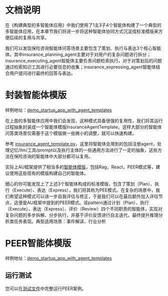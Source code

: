 # 文档说明
在《构建典型的多智能体应用》中我们使用了1主3子4个智能体构建了一个典型的多智能体应用，在本章节我们将进一步将这种智能体协同方式沉淀成标准模版来方便后续的复用与共享。

我们可以发现保险咨询智能体问答场景主要包含了策划、执行与表达3个核心智能体。其中insurance_planning_agent主要对于对用户的复杂问题进行拆分；insurance_executing_agent智能体主要负责问题检索执行，对于对策划后的问题通过检索知识工具进行必要信息的收集；insurance_expressing_agent智能体结合用户提问进行最终的回答与表达。

# 封装智能体模版
样例地址：[demo_startup_app_with_agent_templates](../../../../examples/startup_app/demo_startup_app_with_agent_templates)

在上面的多智能体应用中我们会发现，这种模式具备很强的复用性，我们将其运行过程抽象封装成一个智能体模版InsuranceAgentTemplate。这样大部分的智能体问答类场景仅需基于这个模版做一些微小的调整，就可以快速构建。

参考 [insurance_agent_template.py](../../../../examples/startup_app/demo_startup_app_with_agent_templates/intelligence/agentic/agent/agent_template/insurance_agent_template.py)，这里将智能体会用到的包括注册agent，处理记忆/llm/工具/prompt以及执行主体的一些通用方法进行了一定的抽象，这些方法在保险咨询的智能体中大部分都可以复用。

实际上AU框架提供了相当多的[智能体模版](../../../../agentuniverse/agent/template)，包括Rag，React，PEER模式等，建议使用这些现有的模版构建自己的智能体。

细心的你可能发现上了上述3个智能体构成的标准模版，包含了策划（Plan）、执行（Execute）、表达（Express），我们将其称为PEE模式。在复杂的场景中，我们希望这种模式可以进一步自我评估与修正，于是我们可以在最后额外加入评估节点，这便是AU框架中提到的PEER模式。该pattern通过计划（Plan）、执行（Execute）、表达（Express）、评价（Review）四个不同职责的智能体，实现对复杂问题的多步拆解、分步执行，并基于评价反馈进行自主迭代，最终提升推理分析类任务表现。典型适用场景：事件解读、行业分析

# PEER智能体模版
样例地址：[demo_startup_app_with_agent_templates](../../../../examples/sample_apps/peer_agent_app)

## 运行测试
您可以在[测试文件](../../../../examples/sample_apps/peer_agent_app/intelligence/test/peer_agent.py)中完整运行PEER案例。